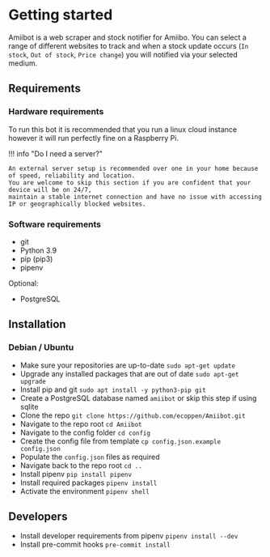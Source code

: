 # Getting started

Amiibot is a web scraper and stock notifier for Amiibo. You can select a range of different websites to track and 
when a stock update occurs (`In stock`, `Out of stock`, `Price change`) you will notified via your selected medium.

## Requirements
### Hardware requirements
To run this bot it is recommended that you run a linux cloud instance however it will run perfectly fine on a Raspberry Pi. 

!!! info "Do I need a server?"

    An external server setup is recommended over one in your home because of speed, reliability and location. 
    You are welcome to skip this section if you are confident that your device will be on 24/7, 
    maintain a stable internet connection and have no issue with accessing IP or geographically blocked websites.

### Software requirements
- git
- Python 3.9
- pip (pip3)
- pipenv

Optional:
- PostgreSQL

## Installation
### Debian / Ubuntu

- Make sure your repositories are up-to-date `sudo apt-get update`
- Upgrade any installed packages that are out of date `sudo apt-get upgrade`
- Install pip and git `sudo apt install -y python3-pip git`
- Create a PostgreSQL database named `amiibot` or skip this step if using sqlite
- Clone the repo `git clone https://github.com/ecoppen/Amiibot.git`
- Navigate to the repo root `cd Amiibot`
- Navigate to the config folder `cd config`
- Create the config file from template `cp config.json.example config.json`
- Populate the `config.json` files as required
- Navigate back to the repo root `cd ..`
- Install pipenv `pip install pipenv`
- Install required packages `pipenv install`
- Activate the environment `pipenv shell`

## Developers
- Install developer requirements from pipenv `pipenv install --dev`
- Install pre-commit hooks `pre-commit install`
